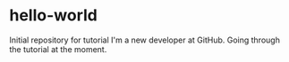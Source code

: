 # hello-world
Initial repository for tutorial
I'm a new developer at GitHub. Going through the tutorial at the moment.

